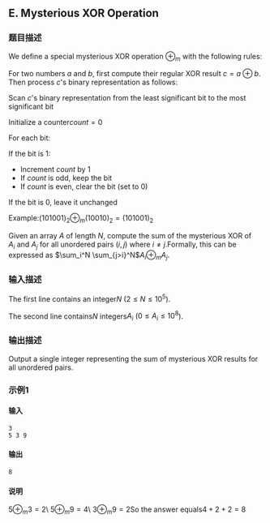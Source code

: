 ## E. Mysterious XOR Operation

### 题目描述

We define a special mysterious XOR operation $\textstyle \oplus_{m}$ with the following
rules:

For two numbers $\textstyle a$ and $\textstyle b$, first compute their regular
XOR result $\textstyle c = a \oplus b$. Then
process $\textstyle c$'s binary
representation as follows:

Scan $\textstyle c$'s binary representation
from the least significant bit to the most significant bit

Initialize a counter$\textstyle count = 0$ 

For each bit:

If the bit is 1:
- Increment $\textstyle count$ by 1
- If $\textstyle count$ is odd, keep the
    bit
- If $\textstyle count$ is even, clear the
    bit (set to 0)

If the bit is 0, leave it unchanged

Example:$\textstyle (101001)_2 \oplus_{m} (10010)_2 = (101001)_2$ 

Given an array $\textstyle A$ of length $\textstyle N$, compute the sum of the
mysterious XOR of $A_i$ and $A_j$ for all unordered pairs $\textstyle (i,j)$ where $i\ne j$.Formally, this can be expressed
as $\sum_i^N \sum_{j>i}^N$$A_i \oplus_m A_j$.

### 输入描述

The first line contains an integer$\textstyle N$ ($\textstyle 2 \leq N \leq 10^5$).

The second line contains$\textstyle N$ integers$\textstyle A_i$ ($\textstyle 0 \leq A_i \leq 10^8$).

### 输出描述

Output a single integer representing the sum of mysterious XOR results
for all unordered pairs.

### 示例1

#### 输入

```plain
3
5 3 9
```

#### 输出

```plain
8
```

#### 说明

$5 \oplus_{m} 3 = 2$\ $5 \oplus_{m} 9 = 4$\ $3 \oplus_{m} 9 = 2$So the answer equals$4+2+2=8$

